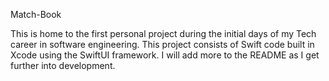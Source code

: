 Match-Book

This is home to the first personal project during the initial days of my Tech career in software engineering.
This project consists of Swift code built in Xcode using the SwiftUI framework. I will add more to the README as I get further into development.
